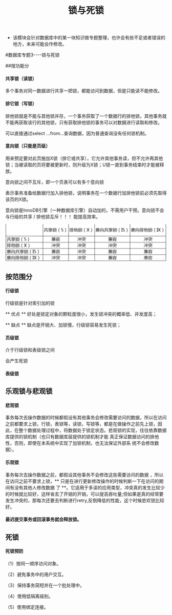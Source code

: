 ﻿---
layout: post
title:  "锁与死锁"
data: 星期日, 22. 三月 2020 04:24下午 
categories: 数据库
tags: 专题
---
* 该模块会针对数据库中的某一块知识做专题整理，也许会有些不足或者错误的地方，未来可能会作修改。

#数据库专题3----锁与死锁

##按功能分
#### 共享锁（读锁）
多个事务对同一数据进行共享一把锁，都能访问到数据，但是只能读不能修改。

#### 排它锁（写锁）
排他锁就是不能与其他锁并存，一个事务获取了一个数据行的排他锁，其他事务就不能再获取该行的其他锁，只有获取排他锁的事务可以对数据进行读取和修改。
>
可以直接通过select ...from...查询数据，因为普通查询没有任何锁机制。


#### 意向锁（只能是页级）
用来预定要对此页施加X锁（排它或共享），它允许其他事务读，但不允许再其他锁；当被读取的页将要被更新时，则升级为X锁；U锁一直到事务结束时才能被释放。

意向锁之间不互斥，即一个页表可以有多个意向锁

表示事务准备给数据行加入排他锁，说明事务在一个数据行加排他锁前必须先取得该页的X锁。

意向锁是InnoDB引擎（一种数据库引擎）自动加的，不需用户干预。意向锁不会与行级的共享 / 排他锁互斥！！！ 能提高效率。

![](https://github.com/LLLibra/LLLibra.github.io/raw/master/_posts/imgs/20200322-214720.png)

## 按范围分
#### 行级锁
行级锁是针对索引加的锁

** 优点 **
好处是锁定对象的颗粒度很小，发生锁冲突的概率低、并发度高；

** 缺点 **
缺点是开销大、加锁慢，行级锁容易发生死锁；

#### 页级锁
介于行级锁和表级锁之间

会产生死锁


#### 表级锁


## 乐观锁与悲观锁
#### 悲观锁
事务每次去操作数据的时候都假设有其他事务会修改需要访问的数据，所以在访问之前都要求上锁，行锁，表锁等，读锁，写锁等，都是在做操作之前先上锁，因此，在整个数据处理过程中，将数据处于锁定状态。悲观锁的实现，往往依靠数据库提供的锁机制（也只有数据库层提供的锁机制才能 真正保证数据访问的排他性，否则，即使在本系统中实现了加锁机制，也无法保证外部系 统不会修改数据）。


#### 乐观锁
事务每次去操作数据之前，都假设其他事务不会修改这些需要访问的数据 ，所以在访问之前不要求上锁，** 只是在进行更新修改操作的时候判断一下在访问的期间有没有其他人修改数据 了 **。它适用于多读的应用类型，冲突真的发生比较少的时候就比较好，这样省去了开销的开销，可以提高吞吐量;但如果是真的经常要发生冲突的，那每次还要去判断进行retry,反倒降低的性能，这个时候悲欢锁比较好。



#### 最迟提交事务或回滚事务就会释放锁。

## 死锁

#### 死锁预防
（1）按同一顺序访问对象。

（2）避免事务中的用户交互。

（3）保持事务简短并在一个批处理中。

（4）使用低隔离级别。

（5）使用绑定连接。


















